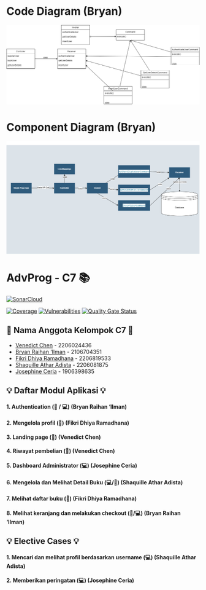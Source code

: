 # Code Diagram (Bryan)

![alt text](./images/auth-code-diagram.png)

# Component Diagram (Bryan)

![alt text](./images/auth-component-diagram.png)

# AdvProg - C7 📚

[![SonarCloud](https://sonarcloud.io/images/project_badges/sonarcloud-white.svg)](https://sonarcloud.io/summary/new_code?id=auth)

[![Coverage](https://sonarcloud.io/api/project_badges/measure?project=auth&metric=coverage)](https://sonarcloud.io/summary/new_code?id=auth) [![Vulnerabilities](https://sonarcloud.io/api/project_badges/measure?project=auth&metric=vulnerabilities)](https://sonarcloud.io/summary/new_code?id=auth) [![Quality Gate Status](https://sonarcloud.io/api/project_badges/measure?project=auth&metric=alert_status)](https://sonarcloud.io/summary/new_code?id=auth)

## 👥 Nama Anggota Kelompok C7 👥

- [Venedict Chen](https://github.com/venedictchen) - 2206024436
- [Bryan Raihan ‘Ilman](https://github.com/bryan-ilman-2002) - 2106704351
- [Fikri Dhiya Ramadhana](https://github.com/fikrirmdhna) - 2206819533
- [Shaquille Athar Adista](https://github.com/AtharAdista) - 2206081875
- [Josephine Ceria](https://github.com/Josephineceria) - 1906398635

## 💡 Daftar Modul Aplikasi 💡

#### 1. Authentication (🙋 / 💻) (Bryan Raihan ‘Ilman)

#### 2. Mengelola profil (🙋) (Fikri Dhiya Ramadhana)

#### 3. Landing page (🙋) (Venedict Chen)

#### 4. Riwayat pembelian (🙋) (Venedict Chen)

#### 5. Dashboard Administrator (💻) (Josephine Ceria)

#### 6. Mengelola dan Melihat Detail Buku (💻/🙋) (Shaquille Athar Adista)

#### 7. Melihat daftar buku (🙋) (Fikri Dhiya Ramadhana)

#### 8. Melihat keranjang dan melakukan checkout (🙋/💻) (Bryan Raihan ‘Ilman)

## 💡 Elective Cases 💡

#### 1. Mencari dan melihat profil berdasarkan username (💻) (Shaquille Athar Adista)

#### 2. Memberikan peringatan (💻) (Josephine Ceria)

